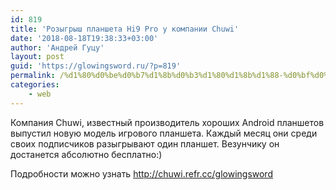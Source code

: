 ```yaml
---
id: 819
title: 'Розыгрыш планшета Hi9 Pro у компании Chuwi'
date: '2018-08-18T19:38:33+03:00'
author: 'Андрей Гуцу'
layout: post
guid: 'https://glowingsword.ru/?p=819'
permalink: /%d1%80%d0%be%d0%b7%d1%8b%d0%b3%d1%80%d1%8b%d1%88-%d0%bf%d0%bb%d0%b0%d0%bd%d1%88%d0%b5%d1%82%d0%b0-hi9-pro-%d1%83-%d0%ba%d0%be%d0%bc%d0%bf%d0%b0%d0%bd%d0%b8%d0%b8-chuwi/
categories:
    - web
---
```


Компания Chuwi, известный производитель хороших Android планшетов выпустил новую модель игрового планшета. 
Каждый месяц они среди своих подписчиков разыгрывают один планшет. Везунчику он достанется абсолютно бесплатно:)

Подробности можно узнать <a href="здесь">http://chuwi.refr.cc/glowingsword</a>